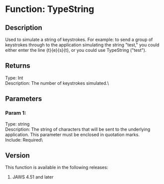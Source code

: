 # Function: TypeString

## Description

Used to simulate a string of keystrokes. For example: to send a group of
keystrokes through to the application simulating the string \"test,\"
you could either enter the line {t}{e}{s}{t}, or you could use
TypeString (\"test\").

## Returns

Type: Int\
Description: The number of keystrokes simulated.\

## Parameters

### Param 1:

Type: string\
Description: The string of characters that will be sent to the
underlying application. This parameter must be enclosed in quotation
marks.\
Include: Required\

## Version

This function is available in the following releases:

1.  JAWS 4.51 and later
